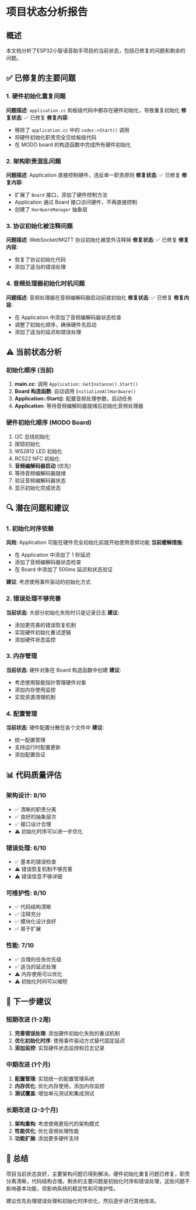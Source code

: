# 项目状态分析报告

## 概述
本文档分析了ESP32小智语音助手项目的当前状态，包括已修复的问题和剩余的问题。

## ✅ 已修复的主要问题

### 1. 硬件初始化重复问题
**问题描述**: `application.cc` 和板级代码中都存在硬件初始化，导致重复初始化
**修复状态**: ✅ 已修复
**修复内容**:
- 移除了 `application.cc` 中的 `codec->Start()` 调用
- 将硬件初始化职责完全交给板级代码
- 在 MODO board 的构造函数中完成所有硬件初始化

### 2. 架构职责混乱问题
**问题描述**: Application 直接控制硬件，违反单一职责原则
**修复状态**: ✅ 已修复
**修复内容**:
- 扩展了 `Board` 接口，添加了硬件控制方法
- Application 通过 Board 接口访问硬件，不再直接控制
- 创建了 `HardwareManager` 抽象层

### 3. 协议初始化被注释问题
**问题描述**: WebSocket/MQTT 协议初始化被意外注释掉
**修复状态**: ✅ 已修复
**修复内容**:
- 恢复了协议初始化代码
- 添加了适当的错误处理

### 4. 音频处理器初始化时机问题
**问题描述**: 音频处理器在音频编解码器启动前就初始化
**修复状态**: ✅ 已修复
**修复内容**:
- 在 Application 中添加了音频编解码器状态检查
- 调整了初始化顺序，确保硬件先启动
- 添加了适当的延迟和错误处理

## ⚠️ 当前状态分析

### 初始化顺序 (当前)
1. **main.cc**: 调用 `Application::GetInstance().Start()`
2. **Board 构造函数**: 自动调用 `InitializeAllHardware()`
3. **Application::Start()**: 配置音频处理参数，启动任务
4. **Application**: 等待音频编解码器就绪后初始化音频处理器

### 硬件初始化顺序 (MODO Board)
1. I2C 总线初始化
2. 按钮初始化
3. WS2812 LED 初始化
4. RC522 NFC 初始化
5. **音频编解码器启动** (优先)
6. 等待音频编解码器就绪
7. 验证音频编解码器状态
8. 显示初始化完成状态

## 🔍 潜在问题和建议

### 1. 初始化时序依赖
**风险**: Application 可能在硬件完全初始化前就开始使用音频功能
**当前缓解措施**: 
- 在 Application 中添加了 1 秒延迟
- 添加了音频编解码器状态检查
- 在 Board 中添加了 500ms 延迟和状态验证

**建议**: 考虑使用事件驱动的初始化方式

### 2. 错误处理不够完善
**当前状态**: 大部分初始化失败时只是记录日志
**建议**: 
- 添加更完善的错误恢复机制
- 实现硬件初始化重试逻辑
- 添加硬件状态监控

### 3. 内存管理
**当前状态**: 硬件对象在 Board 构造函数中创建
**建议**: 
- 考虑使用智能指针管理硬件对象
- 添加内存使用监控
- 实现资源清理机制

### 4. 配置管理
**当前状态**: 硬件配置分散在各个文件中
**建议**: 
- 统一配置管理
- 支持运行时配置更新
- 添加配置验证

## 📊 代码质量评估

### 架构设计: 8/10
- ✅ 清晰的职责分离
- ✅ 良好的抽象层次
- ✅ 接口设计合理
- ⚠️ 初始化时序可以进一步优化

### 错误处理: 6/10
- ✅ 基本的错误检查
- ⚠️ 错误恢复机制不够完善
- ⚠️ 错误信息不够详细

### 可维护性: 8/10
- ✅ 代码结构清晰
- ✅ 注释充分
- ✅ 模块化设计良好
- ✅ 易于扩展

### 性能: 7/10
- ✅ 合理的任务优先级
- ✅ 适当的延迟处理
- ⚠️ 内存使用可以优化
- ⚠️ 初始化时间可以缩短

## 🎯 下一步建议

### 短期改进 (1-2周)
1. **完善错误处理**: 添加硬件初始化失败的重试机制
2. **优化初始化时序**: 使用事件驱动方式替代固定延迟
3. **添加监控**: 实现硬件状态监控和日志记录

### 中期改进 (1个月)
1. **配置管理**: 实现统一的配置管理系统
2. **内存优化**: 优化内存使用，添加内存监控
3. **测试覆盖**: 增加单元测试和集成测试

### 长期改进 (2-3个月)
1. **架构重构**: 考虑使用更现代的架构模式
2. **性能优化**: 优化音频处理性能
3. **功能扩展**: 添加更多硬件支持

## 📝 总结

项目当前状态良好，主要架构问题已得到解决。硬件初始化重复问题已修复，职责分离清晰，代码结构合理。剩余的主要问题是初始化时序和错误处理，这些问题不影响基本功能，但影响系统的稳定性和可维护性。

建议优先处理错误处理和初始化时序优化，然后逐步进行其他改进。 